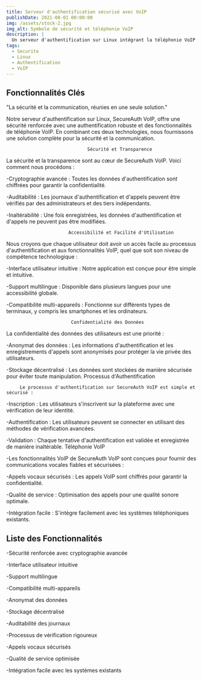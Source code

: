 ```yaml
---
title: Serveur d'authentification sécurisé avec VoIP
publishDate: 2021-08-01 00:00:00
img: /assets/stock-2.jpg
img_alt: Symbole de sécurité et téléphonie VoIP
description: |
  Un serveur d'authentification sur Linux intégrant la téléphonie VoIP pour offrir une sécurité renforcée et des communications vocales fiables.
tags:
  - Securite
  - Linux
  - Authentification
  - VoIP
---
```


## Fonctionnalités Clés

"La sécurité et la communication, réunies en une seule solution."

Notre serveur d'authentification sur Linux, SecureAuth VoIP, offre une sécurité renforcée avec une authentification robuste et des fonctionnalités de téléphonie VoIP. En combinant ces deux technologies, nous fournissons une solution complète pour la sécurité et la communication.

                                  Sécurité et Transparence

La sécurité et la transparence sont au cœur de SecureAuth VoIP. Voici comment nous procédons :

-Cryptographie avancée : Toutes les données d'authentification sont chiffrées pour garantir la confidentialité.

-Auditabilité : Les journaux d'authentification et d'appels peuvent être vérifiés par des administrateurs et des tiers indépendants.

-Inaltérabilité : Une fois enregistrées, les données d'authentification et d'appels ne peuvent pas être modifiées.

                           Accessibilité et Facilité d'Utilisation

Nous croyons que chaque utilisateur doit avoir un accès facile au processus d'authentification et aux fonctionnalités VoIP, quel que soit son niveau de compétence technologique :

-Interface utilisateur intuitive : Notre application est conçue pour être simple et intuitive.

-Support multilingue : Disponible dans plusieurs langues pour une accessibilité globale.

-Compatibilité multi-appareils : Fonctionne sur différents types de terminaux, y compris les smartphones et les ordinateurs.

                            Confidentialité des Données

La confidentialité des données des utilisateurs est une priorité :

-Anonymat des données : Les informations d'authentification et les enregistrements d'appels sont anonymisés pour protéger la vie privée des utilisateurs.

-Stockage décentralisé : Les données sont stockées de manière sécurisée pour éviter toute manipulation.
Processus d'Authentification

         Le processus d'authentification sur SecureAuth VoIP est simple et sécurisé :

-Inscription : Les utilisateurs s'inscrivent sur la plateforme avec une vérification de leur identité.

-Authentification : Les utilisateurs peuvent se connecter en utilisant des méthodes de vérification avancées.

-Validation : Chaque tentative d'authentification est validée et enregistrée de manière inaltérable.
Téléphonie VoIP

-Les fonctionnalités VoIP de SecureAuth VoIP sont conçues pour fournir des communications vocales fiables et sécurisées :

-Appels vocaux sécurisés : Les appels VoIP sont chiffrés pour garantir la confidentialité.

-Qualité de service : Optimisation des appels pour une qualité sonore optimale.

-Intégration facile : S'intègre facilement avec les systèmes téléphoniques existants.

## Liste des Fonctionnalités

-Sécurité renforcée avec cryptographie avancée

-Interface utilisateur intuitive

-Support multilingue

-Compatibilité multi-appareils

-Anonymat des données

-Stockage décentralisé

-Auditabilité des journaux

-Processus de vérification rigoureux

-Appels vocaux sécurisés

-Qualité de service optimisée

-Intégration facile avec les systèmes existants
